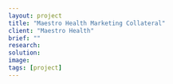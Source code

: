 ```yaml
---
layout: project
title: "Maestro Health Marketing Collateral"
client: "Maestro Health"
brief: ""
research:
solution:
image:
tags: [project]
---
```

